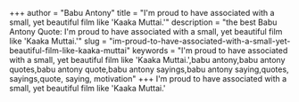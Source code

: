 +++
author = "Babu Antony"
title = "I'm proud to have associated with a small, yet beautiful film like 'Kaaka Muttai.'"
description = "the best Babu Antony Quote: I'm proud to have associated with a small, yet beautiful film like 'Kaaka Muttai.'"
slug = "im-proud-to-have-associated-with-a-small-yet-beautiful-film-like-kaaka-muttai"
keywords = "I'm proud to have associated with a small, yet beautiful film like 'Kaaka Muttai.',babu antony,babu antony quotes,babu antony quote,babu antony sayings,babu antony saying,quotes, sayings,quote, saying, motivation"
+++
I'm proud to have associated with a small, yet beautiful film like 'Kaaka Muttai.'
